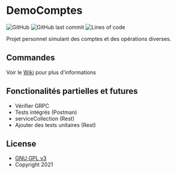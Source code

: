 # DemoComptes
![GitHub](https://img.shields.io/github/license/Dalto1/DemoComptes)
![GitHub last commit](https://img.shields.io/github/last-commit/Dalto1/DemoComptes)
![Lines of code](https://img.shields.io/tokei/lines/github/Dalto1/DemoComptes)

Projet personnel simulant des comptes et des opérations diverses.

## Commandes
Voir le [Wiki](../../wiki/Accueil) pour plus d'informations

## Fonctionalités partielles et futures
* Vérifier GRPC
* Tests intégrés (Postman)
* serviceCollection (Rest)
* Ajouter des tests unitaires (Rest)

## License

* [GNU GPL v3](http://www.gnu.org/licenses/gpl.html)
* Copyright 2021
